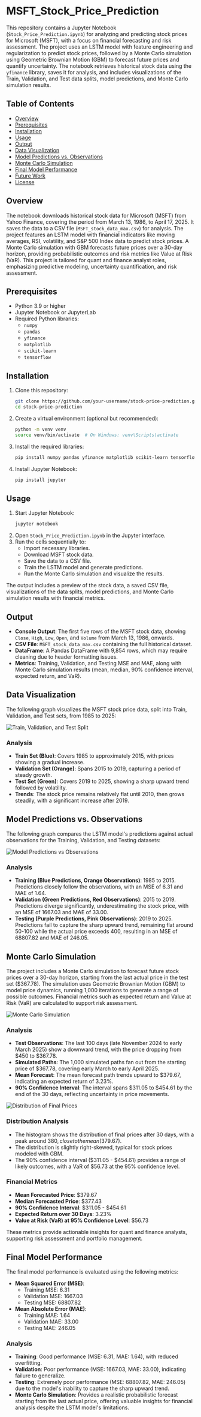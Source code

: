 

# MSFT_Stock_Price_Prediction

This repository contains a Jupyter Notebook (`Stock_Price_Prediction.ipynb`) for analyzing and predicting stock prices for Microsoft (MSFT), with a focus on financial forecasting and risk assessment. The project uses an LSTM model with feature engineering and regularization to predict stock prices, followed by a Monte Carlo simulation using Geometric Brownian Motion (GBM) to forecast future prices and quantify uncertainty. The notebook retrieves historical stock data using the `yfinance` library, saves it for analysis, and includes visualizations of the Train, Validation, and Test data splits, model predictions, and Monte Carlo simulation results.

## Table of Contents
- [Overview](#overview)
- [Prerequisites](#prerequisites)
- [Installation](#installation)
- [Usage](#usage)
- [Output](#output)
- [Data Visualization](#data-visualization)
- [Model Predictions vs. Observations](#model-predictions-vs-observations)
- [Monte Carlo Simulation](#monte-carlo-simulation)
- [Final Model Performance](#final-model-performance)
- [Future Work](#future-work)
- [License](#license)

## Overview
The notebook downloads historical stock data for Microsoft (MSFT) from Yahoo Finance, covering the period from March 13, 1986, to April 17, 2025. It saves the data to a CSV file (`MSFT_stock_data_max.csv`) for analysis. The project features an LSTM model with financial indicators like moving averages, RSI, volatility, and S&P 500 Index data to predict stock prices. A Monte Carlo simulation with GBM forecasts future prices over a 30-day horizon, providing probabilistic outcomes and risk metrics like Value at Risk (VaR). This project is tailored for quant and finance analyst roles, emphasizing predictive modeling, uncertainty quantification, and risk assessment.

## Prerequisites
- Python 3.9 or higher
- Jupyter Notebook or JupyterLab
- Required Python libraries:
  - `numpy`
  - `pandas`
  - `yfinance`
  - `matplotlib`
  - `scikit-learn`
  - `tensorflow`

## Installation
1. Clone this repository:
   ```bash
   git clone https://github.com/your-username/stock-price-prediction.git
   cd stock-price-prediction
   ```
2. Create a virtual environment (optional but recommended):
   ```bash
   python -m venv venv
   source venv/bin/activate  # On Windows: venv\Scripts\activate
   ```
3. Install the required libraries:
   ```bash
   pip install numpy pandas yfinance matplotlib scikit-learn tensorflow
   ```
4. Install Jupyter Notebook:
   ```bash
   pip install jupyter
   ```

## Usage
1. Start Jupyter Notebook:
   ```bash
   jupyter notebook
   ```
2. Open `Stock_Price_Prediction.ipynb` in the Jupyter interface.
3. Run the cells sequentially to:
   - Import necessary libraries.
   - Download MSFT stock data.
   - Save the data to a CSV file.
   - Train the LSTM model and generate predictions.
   - Run the Monte Carlo simulation and visualize the results.

The output includes a preview of the stock data, a saved CSV file, visualizations of the data splits, model predictions, and Monte Carlo simulation results with financial metrics.

## Output
- **Console Output**: The first five rows of the MSFT stock data, showing `Close`, `High`, `Low`, `Open`, and `Volume` from March 13, 1986, onwards.
- **CSV File**: `MSFT_stock_data_max.csv` containing the full historical dataset.
- **DataFrame**: A Pandas DataFrame with 9,854 rows, which may require cleaning due to header formatting issues.
- **Metrics**: Training, Validation, and Testing MSE and MAE, along with Monte Carlo simulation results (mean, median, 90% confidence interval, expected return, and VaR).

## Data Visualization
The following graph visualizes the MSFT stock price data, split into Train, Validation, and Test sets, from 1985 to 2025:

![Train, Validation, and Test Split](train_validation_test_split.png)

### Analysis
- **Train Set (Blue)**: Covers 1985 to approximately 2015, with prices showing a gradual increase.
- **Validation Set (Orange)**: Spans 2015 to 2019, capturing a period of steady growth.
- **Test Set (Green)**: Covers 2019 to 2025, showing a sharp upward trend followed by volatility.
- **Trends**: The stock price remains relatively flat until 2010, then grows steadily, with a significant increase after 2019.

## Model Predictions vs. Observations
The following graph compares the LSTM model's predictions against actual observations for the Training, Validation, and Testing datasets:

![Model Predictions vs Observations](model_predictions_vs_observations_updated.png)

### Analysis
- **Training (Blue Predictions, Orange Observations)**: 1985 to 2015. Predictions closely follow the observations, with an MSE of 6.31 and MAE of 1.64.
- **Validation (Green Predictions, Red Observations)**: 2015 to 2019. Predictions diverge significantly, underestimating the stock price, with an MSE of 1667.03 and MAE of 33.00.
- **Testing (Purple Predictions, Pink Observations)**: 2019 to 2025. Predictions fail to capture the sharp upward trend, remaining flat around 50-100 while the actual price exceeds 400, resulting in an MSE of 68807.82 and MAE of 246.05.

## Monte Carlo Simulation
The project includes a Monte Carlo simulation to forecast future stock prices over a 30-day horizon, starting from the last actual price in the test set ($367.78). The simulation uses Geometric Brownian Motion (GBM) to model price dynamics, running 1,000 iterations to generate a range of possible outcomes. Financial metrics such as expected return and Value at Risk (VaR) are calculated to support risk assessment.

![Monte Carlo Simulation](monte_carlo_simulation_updated.png)

### Analysis
- **Test Observations**: The last 100 days (late November 2024 to early March 2025) show a downward trend, with the price dropping from $450 to $367.78.
- **Simulated Paths**: The 1,000 simulated paths fan out from the starting price of $367.78, covering early March to early April 2025.
- **Mean Forecast**: The mean forecast path trends upward to $379.67, indicating an expected return of 3.23%.
- **90% Confidence Interval**: The interval spans $311.05 to $454.61 by the end of the 30 days, reflecting uncertainty in price movements.

![Distribution of Final Prices](distribution_of_final_prices.png)

### Distribution Analysis
- The histogram shows the distribution of final prices after 30 days, with a peak around $380, close to the mean ($379.67).
- The distribution is slightly right-skewed, typical for stock prices modeled with GBM.
- The 90% confidence interval ($311.05 - $454.61) provides a range of likely outcomes, with a VaR of $56.73 at the 95% confidence level.

### Financial Metrics
- **Mean Forecasted Price**: $379.67
- **Median Forecasted Price**: $377.43
- **90% Confidence Interval**: $311.05 - $454.61
- **Expected Return over 30 Days**: 3.23%
- **Value at Risk (VaR) at 95% Confidence Level**: $56.73

These metrics provide actionable insights for quant and finance analysts, supporting risk assessment and portfolio management.

## Final Model Performance
The final model performance is evaluated using the following metrics:
- **Mean Squared Error (MSE)**:
  - Training MSE: 6.31
  - Validation MSE: 1667.03
  - Testing MSE: 68807.82
- **Mean Absolute Error (MAE)**:
  - Training MAE: 1.64
  - Validation MAE: 33.00
  - Testing MAE: 246.05

### Analysis
- **Training**: Good performance (MSE: 6.31, MAE: 1.64), with reduced overfitting.
- **Validation**: Poor performance (MSE: 1667.03, MAE: 33.00), indicating failure to generalize.
- **Testing**: Extremely poor performance (MSE: 68807.82, MAE: 246.05) due to the model's inability to capture the sharp upward trend.
- **Monte Carlo Simulation**: Provides a realistic probabilistic forecast starting from the last actual price, offering valuable insights for financial analysis despite the LSTM model's limitations.

